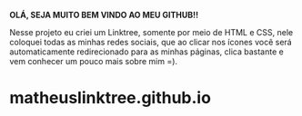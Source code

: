 **OLÁ, SEJA MUITO BEM VINDO AO MEU GITHUB!!**

Nesse projeto eu criei um Linktree, somente por meio de HTML e CSS, nele coloquei todas as minhas redes sociais, que ao clicar nos ícones você será automaticamente
redirecionado para as minhas páginas, clica bastante e vem conhecer um pouco mais sobre mim =). 
# matheuslinktree.github.io

